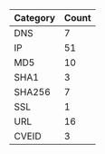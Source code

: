 | Category | Count |
| --- | --- |
| DNS | 7 |
| IP | 51 |
| MD5 | 10 |
| SHA1 | 3 |
| SHA256 | 7 |
| SSL | 1 |
| URL | 16 |
| CVEID | 3 |
